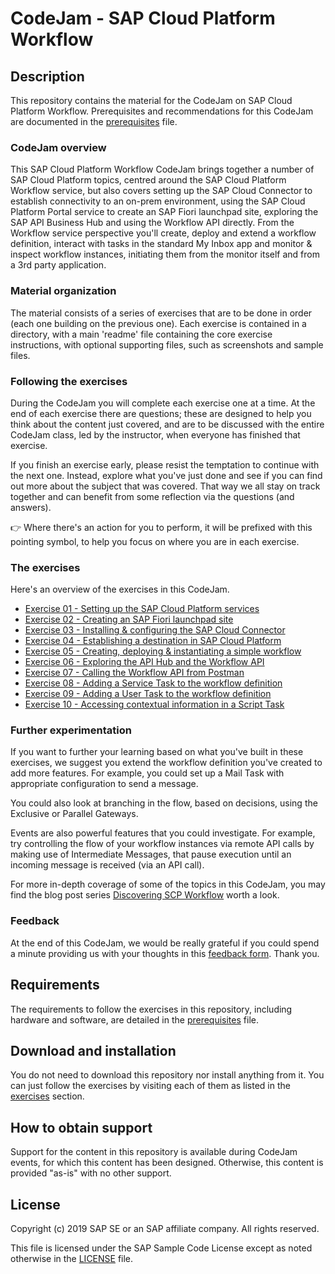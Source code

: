 # CodeJam - SAP Cloud Platform Workflow

## Description

This repository contains the material for the CodeJam on SAP Cloud Platform Workflow. Prerequisites and recommendations for this CodeJam are documented in the [prerequisites](prerequisites.md) file.

### CodeJam overview

This SAP Cloud Platform Workflow CodeJam brings together a number of SAP Cloud Platform topics, centred around the SAP Cloud Platform Workflow service, but also covers setting up the SAP Cloud Connector to establish connectivity to an on-prem environment, using the SAP Cloud Platform Portal service to create an SAP Fiori launchpad site, exploring the SAP API Business Hub and using the Workflow API directly. From the Workflow service perspective you'll create, deploy and extend a workflow definition, interact with tasks in the standard My Inbox app and monitor & inspect workflow instances, initiating them from the monitor itself and from a 3rd party application.

### Material organization

The material consists of a series of exercises that are to be done in order (each one building on the previous one). Each exercise is contained in a directory, with a main 'readme' file containing the core exercise instructions, with optional supporting files, such as screenshots and sample files.

### Following the exercises

During the CodeJam you will complete each exercise one at a time. At the end of each exercise there are questions; these are designed to help you think about the content just covered, and are to be discussed with the entire CodeJam class, led by the instructor, when everyone has finished that exercise.

If you finish an exercise early, please resist the temptation to continue with the next one. Instead, explore what you've just done and see if you can find out more about the subject that was covered. That way we all stay on track together and can benefit from some reflection via the questions (and answers).

:point_right: Where there's an action for you to perform, it will be prefixed with this pointing symbol, to help you focus on where you are in each exercise.

### The exercises

Here's an overview of the exercises in this CodeJam.

- [Exercise 01 - Setting up the SAP Cloud Platform services](exercises/01/)
- [Exercise 02 - Creating an SAP Fiori launchpad site](exercises/02/)
- [Exercise 03 - Installing & configuring the SAP Cloud Connector](exercises/03)
- [Exercise 04 - Establishing a destination in SAP Cloud Platform](exercises/04)
- [Exercise 05 - Creating, deploying & instantiating a simple workflow](exercises/05)
- [Exercise 06 - Exploring the API Hub and the Workflow API](exercises/06)
- [Exercise 07 - Calling the Workflow API from Postman](exercises/07)
- [Exercise 08 - Adding a Service Task to the workflow definition](exercises/08)
- [Exercise 09 - Adding a User Task to the workflow definition](exercises/09)
- [Exercise 10 - Accessing contextual information in a Script Task](exercises/10)

### Further experimentation

If you want to further your learning based on what you've built in these exercises, we suggest you extend the workflow definition you've created to add more features. For example, you could set up a Mail Task with appropriate configuration to send a message.

You could also look at branching in the flow, based on decisions, using the Exclusive or Parallel Gateways.

Events are also powerful features that you could investigate. For example, try controlling the flow of your workflow instances via remote API calls by making use of Intermediate Messages, that pause execution until an incoming message is received (via an API call).

For more in-depth coverage of some of the topics in this CodeJam, you may find the blog post series [Discovering SCP Workflow](https://qmacro.org/2018/01/16/discovering-scp-workflow/) worth a look. 

### Feedback

At the end of this CodeJam, we would be really grateful if you could spend a minute providing us with your thoughts in this [feedback form](https://bit.ly/codejam-workflow-feedback). Thank you.


## Requirements

The requirements to follow the exercises in this repository, including hardware and software, are detailed in the [prerequisites](prerequisites.md) file.


## Download and installation

You do not need to download this repository nor install anything from it. You can just follow the exercises by visiting each of them as listed in the [exercises](#the-exercises) section.


## How to obtain support

Support for the content in this repository is available during CodeJam events, for which this content has been designed. Otherwise, this content is provided "as-is" with no other support.


## License

Copyright (c) 2019 SAP SE or an SAP affiliate company. All rights reserved.

This file is licensed under the SAP Sample Code License except as noted otherwise in the [LICENSE](LICENSE) file.


